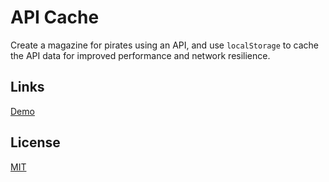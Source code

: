 # API Cache

Create a magazine for pirates using an API, and use `localStorage` to cache the API data for improved performance and network resilience.

## Links

[Demo](https://meterrill.github.io/vanilla-js-academy/53-api-cache/)

## License

[MIT](https://choosealicense.com/licenses/mit/)
